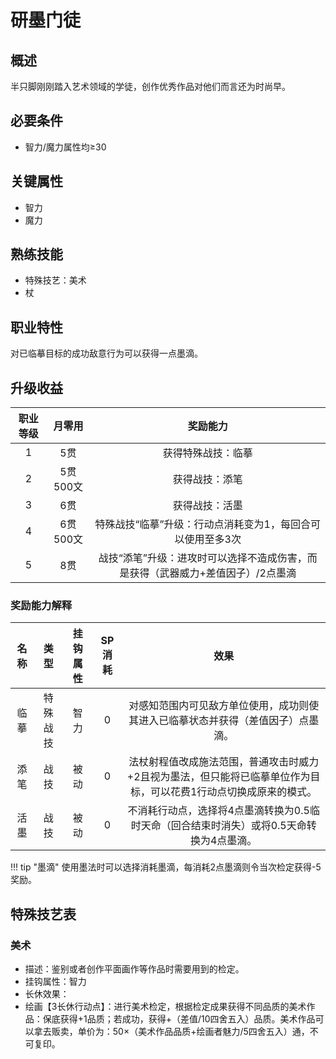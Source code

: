 # 研墨门徒

## 概述

半只脚刚刚踏入艺术领域的学徒，创作优秀作品对他们而言还为时尚早。

## 必要条件

* 智力/魔力属性均≥30

## 关键属性

* 智力
* 魔力

## 熟练技能

* 特殊技艺：美术
* 杖

## 职业特性

对已临摹目标的成功敌意行为可以获得一点墨滴。

## 升级收益

职业等级|月零用|奖励能力
:--:|:--:|:--:
1|5贯|获得特殊战技：临摹
2|5贯500文|获得战技：添笔
3|6贯|获得战技：活墨
4|6贯500文|特殊战技“临摹”升级：行动点消耗变为1，每回合可以使用至多3次
5|8贯|战技“添笔”升级：进攻时可以选择不造成伤害，而是获得（武器威力+差值因子）/2点墨滴

### 奖励能力解释

名称|类型|挂钩属性|SP消耗|效果
:--:|:--:|:--:|:--:|:--:
临摹|特殊战技|智力|0|对感知范围内可见敌方单位使用，成功则使其进入已临摹状态并获得（差值因子）点墨滴。
添笔|战技|被动|0|法杖射程值改成施法范围，普通攻击时威力+2且视为墨法，但只能将已临摹单位作为目标，可以花费1行动点切换成原来的模式。
活墨|战技|被动|0|不消耗行动点，选择将4点墨滴转换为0.5临时天命（回合结束时消失）或将0.5天命转换为4点墨滴。

!!! tip "墨滴"
    使用墨法时可以选择消耗墨滴，每消耗2点墨滴则令当次检定获得-5奖励。

## 特殊技艺表

### 美术

* 描述：鉴别或者创作平面画作等作品时需要用到的检定。
* 挂钩属性：智力
* 长休效果：
* 绘画【3长休行动点】：进行美术检定，根据检定成果获得不同品质的美术作品：保底获得+1品质；若成功，获得+（差值/10四舍五入）品质。美术作品可以拿去贩卖，单价为：50×（美术作品品质+绘画者魅力/5四舍五入）通，不可复印。